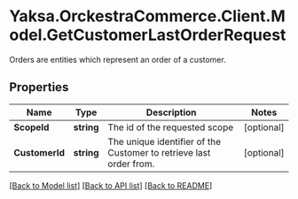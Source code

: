 # Yaksa.OrckestraCommerce.Client.Model.GetCustomerLastOrderRequest
Orders are entities which represent an order of a customer.

## Properties

Name | Type | Description | Notes
------------ | ------------- | ------------- | -------------
**ScopeId** | **string** | The id of the requested scope | [optional] 
**CustomerId** | **string** | The unique identifier of the Customer to retrieve last order from. | [optional] 

[[Back to Model list]](../README.md#documentation-for-models) [[Back to API list]](../README.md#documentation-for-api-endpoints) [[Back to README]](../README.md)

